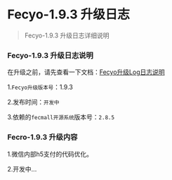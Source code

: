 Fecyo-1.9.3 升级日志
=========

> Fecyo-1.9.3 升级日志详细说明


### Fecyo-1.9.3 升级日志说明

在升级之前，请先查看一下文档：[Fecyo升级Log日志说明](fecmall-fecyo-upgrade-log.md)

1.`Fecyo升级版本号`：1.9.3

2.发布时间：`开发中`

3.依赖的`fecmall开源系统`版本号：`2.8.5`

### Fecro-1.9.3 升级内容

1.微信内部h5支付的代码优化。

2.开发中...







